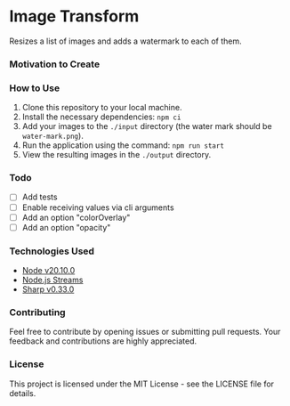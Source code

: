 # Image Transform
Resizes a list of images and adds a watermark to each of them.

### Motivation to Create

### How to Use
1. Clone this repository to your local machine.
2. Install the necessary dependencies: `npm ci`
2. Add your images to the `./input` directory (the water mark should be `water-mark.png`).
3. Run the application using the command: `npm run start`
4. View the resulting images in the `./output` directory.

### Todo
- [ ] Add tests
- [ ] Enable receiving values via cli arguments
- [ ] Add an option "colorOverlay"
- [ ] Add an option "opacity"
 
### Technologies Used
- [Node v20.10.0](https://nodejs.org)
- [Node.js Streams](https://nodejs.org/api/stream.html)
- [Sharp v0.33.0](https://www.npmjs.com/package/sharp)

### Contributing

Feel free to contribute by opening issues or submitting pull requests. Your feedback and contributions are highly appreciated.

### License
This project is licensed under the MIT License - see the LICENSE file for details.
